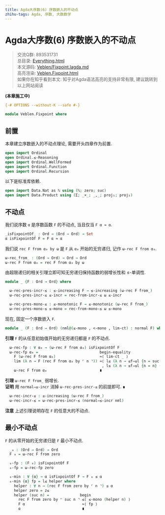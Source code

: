```yaml
---
title: Agda大序数(6) 序数嵌入的不动点
zhihu-tags: Agda, 序数, 大数数学
---
```


# Agda大序数(6) 序数嵌入的不动点

> 交流Q群: 893531731  
> 总目录: [Everything.html](https://choukh.github.io/agda-lvo/Everything.html)  
> 本文源码: [Veblen/Fixpoint.lagda.md](https://github.com/choukh/agda-lvo/blob/main/src/Veblen/Fixpoint.lagda.md)  
> 高亮渲染: [Veblen.Fixpoint.html](https://choukh.github.io/agda-lvo/Veblen.Fixpoint.html)  
> 如果你在知乎看到本文: 知乎对Agda语法高亮的支持非常有限, 建议跳转到以上网站阅读  

**(本章施工中)**

```agda
{-# OPTIONS --without-K --safe #-}

module Veblen.Fixpoint where
```

## 前置

本章建立序数嵌入的不动点理论, 需要开头四章作为前置.

```agda
open import Ordinal
open Ordinal.≤-Reasoning
open import Ordinal.WellFormed
open import Ordinal.Function
open import Ordinal.Recursion
```

以下是标准库依赖.

```agda
open import Data.Nat as ℕ using (ℕ; zero; suc)
open import Data.Product using (Σ; _×_; _,_; proj₁; proj₂)
```

## 不动点

我们说序数 `α` 是序数函数 `F` 的不动点, 当且仅当 `F α ≈ α`.

```agda
_isFixpointOf_ : Ord → (Ord → Ord) → Set
α isFixpointOf F = F α ≈ α
```

我们说 `rec F from α₀ by ω` 是 `F` 从 `α₀` 开始的无穷递归, 记作 `ω-rec F from α₀`.

```agda
ω-rec_from_ : (Ord → Ord) → Ord → Ord
ω-rec F from α₀ = rec F from α₀ by ω
```

由超限递归的相关引理立即可知无穷递归保持函数的弱增长性和 ≤-单调性.

```agda
module _ {F : Ord → Ord} where

  ω-rec-pres-incr-≤ : ≤-increasing F → ≤-increasing (ω-rec F from_)
  ω-rec-pres-incr-≤ ≤-incr = rec-from-incr-≤ ω ≤-incr

  ω-rec-pres-mono-≤ : ≤-monotonic F → ≤-monotonic (ω-rec F from_)
  ω-rec-pres-mono-≤ ≤-mono = rec-from-mono-≤ ω ≤-mono
```

现在, 固定一个序数嵌入 `F`.

```agda
module _ (F : Ord → Ord) (nml@(≤-mono , <-mono , lim-ct) : normal F) where
```

**引理** `F` 的从任意初始值开始的无穷递归都是 `F` 的不动点.

```agda
  ω-rec-fp : ∀ α₀ → (ω-rec F from α₀) isFixpointOf F
  ω-rec-fp α₀ =                            begin-equality
    F (ω-rec F from α₀)                    ≈⟨ lim-ct _ ⟩
    lim (λ n → F (rec F from α₀ by ⌜ n ⌝)) ≈⟨ l≤ (λ n → ≤f⇒≤l {n = suc n} ≤-refl)
                                            , l≤ (λ n → ≤f⇒≤l {n = n} (normal⇒≤-incr nml _)) ⟩
    ω-rec F from α₀                        ∎
```

**引理** `ω-rec F from_` 弱增长.  
**证明** 用 `normal⇒≤-incr` 消掉 `ω-rec-pres-incr-≤` 的前提即可. ∎

```agda
  ω-rec-incr-≤ : ≤-increasing (ω-rec F from_)
  ω-rec-incr-≤ = ω-rec-pres-incr-≤ (normal⇒≤-incr nml)
```

**注意** 上述引理说明存在 `F` 的任意大的不动点.

## 最小不动点

`F` 的从零开始的无穷递归是 `F` 最小不动点.

```agda
  _₀ : (Ord → Ord) → Ord
  F ₀ = ω-rec F from zero

  ₀-fp : (F ₀) isFixpointOf F
  ₀-fp = ω-rec-fp zero

  ₀-min : ∀ {α} → α isFixpointOf F → F ₀ ≤ α
  ₀-min {α} fp = l≤ helper where
    helper : ∀ n → (rec F from zero by ⌜ n ⌝) ≤ α
    helper zero = z≤
    helper (suc n) =              begin
      rec F from zero by ⌜ suc n ⌝ ≤⟨ ≤-mono (helper n) ⟩
      F α                          ≈⟨ fp ⟩
      α                            ∎
```
